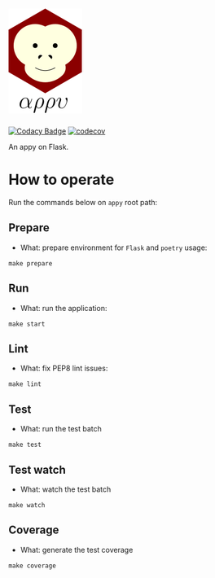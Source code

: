 # ![appy_title](https://github.com/trouchet/appy/blob/8c9923dc13b109b83d07a43d6810ebf7b150a2fb/images/appy_small.png)
[![Codacy Badge](https://app.codacy.com/project/badge/Grade/4e255ae6f2b645fb8f1578a3cc0a2291)](https://www.codacy.com/gh/trouchet/appy/dashboard?utm_source=github.com&amp;utm_medium=referral&amp;utm_content=trouchet/appy&amp;utm_campaign=Badge_Grade)
[![codecov](https://codecov.io/gh/trouchet/appy/branch/main/graph/badge.svg?token=TYW1IWVDWJ)](https://codecov.io/gh/trouchet/appy)

An appy on Flask.

# How to operate

Run the commands below on `appy` root path:

## Prepare
  
  - What: prepare environment for `Flask` and `poetry` usage:
  
  ```
  make prepare
  ```

## Run

  - What: run the application:

  ```
  make start
  ```

## Lint

  - What: fix PEP8 lint issues:

   ```
   make lint
   ```

## Test

  - What: run the test batch

  ```
  make test
  ```
  
## Test watch

  - What: watch the test batch

  ```
  make watch
  ```

## Coverage

  - What: generate the test coverage

  ```
  make coverage
  ```
